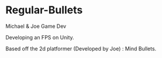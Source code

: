 # Regular-Bullets
Michael &amp; Joe Game Dev

Developing an FPS on Unity.

Based off the 2d platformer (Developed by Joe) : Mind Bullets.
